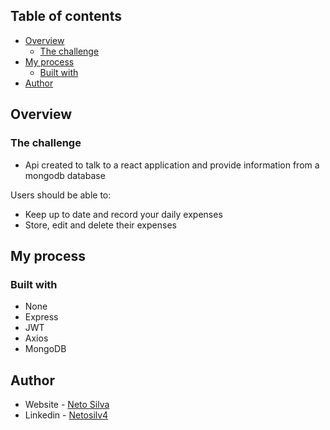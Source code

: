 ## Table of contents

- [Overview](#overview)
  - [The challenge](#the-challenge)
- [My process](#my-process)
  - [Built with](#built-with)
- [Author](#author)

## Overview

### The challenge

- Api created to talk to  a react application and provide information from a mongodb database

Users should be able to:

- Keep up to date and record your daily expenses
- Store, edit and delete their expenses 

## My process

### Built with

- None
- Express
- JWT
- Axios
- MongoDB


## Author

- Website - [Neto Silva](https://netosilv4.github.io/)
- Linkedin - [Netosilv4](https://www.linkedin.com/in/netosilv4/)
